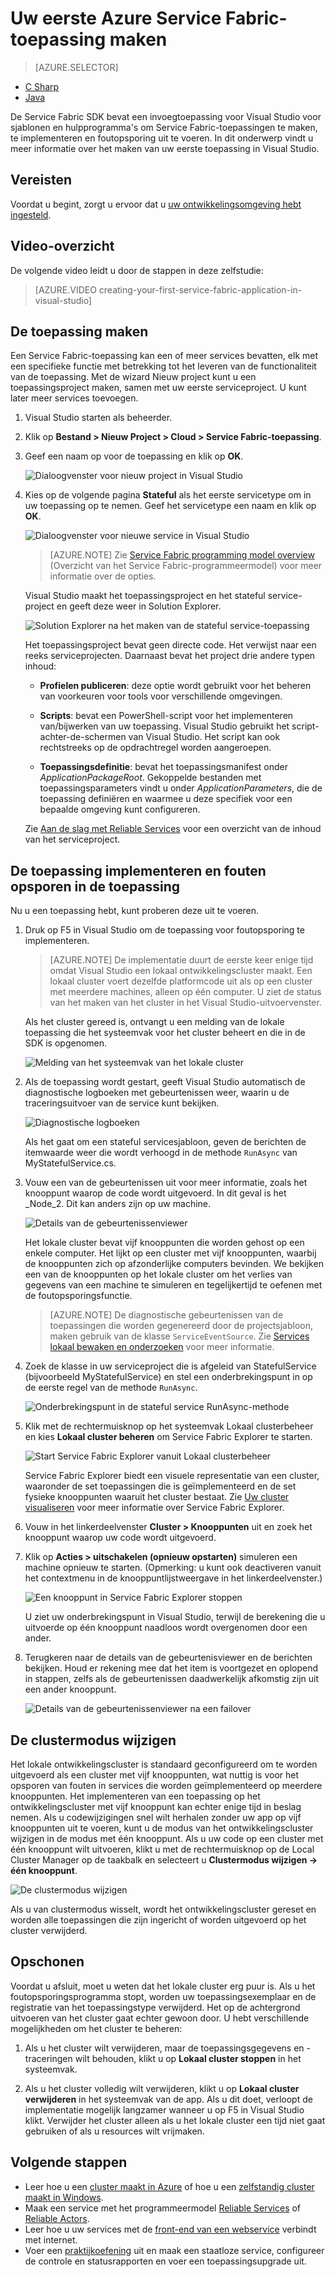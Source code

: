 <properties
   pageTitle="Uw eerste Service Fabric-toepassing in Visual Studio maken | Microsoft Azure"
   description="Een Service Fabric-toepassing met Visual Studio maken, implementeren en foutopsporing uitvoeren"
   services="service-fabric"
   documentationCenter=".net"
   authors="rwike77"
   manager="timlt"
   editor=""/>

<tags
   ms.service="service-fabric"
   ms.devlang="dotNet"
   ms.topic="hero-article"
   ms.tgt_pltfrm="NA"
   ms.workload="NA"
   ms.date="09/28/2016"
   ms.author="ryanwi"/>



# Uw eerste Azure Service Fabric-toepassing maken

> [AZURE.SELECTOR]
- [C Sharp](service-fabric-create-your-first-application-in-visual-studio.md)
- [Java](service-fabric-create-your-first-linux-application-with-java.md)

De Service Fabric SDK bevat een invoegtoepassing voor Visual Studio voor sjablonen en hulpprogramma's om Service Fabric-toepassingen te maken, te implementeren en foutopsporing uit te voeren. In dit onderwerp vindt u meer informatie over het maken van uw eerste toepassing in Visual Studio.

## Vereisten

Voordat u begint, zorgt u ervoor dat u [uw ontwikkelingsomgeving hebt ingesteld](service-fabric-get-started.md).

## Video-overzicht

De volgende video leidt u door de stappen in deze zelfstudie:

>[AZURE.VIDEO creating-your-first-service-fabric-application-in-visual-studio]

## De toepassing maken

Een Service Fabric-toepassing kan een of meer services bevatten, elk met een specifieke functie met betrekking tot het leveren van de functionaliteit van de toepassing. Met de wizard Nieuw project kunt u een toepassingsproject maken, samen met uw eerste serviceproject. U kunt later meer services toevoegen.

1. Visual Studio starten als beheerder.

2. Klik op **Bestand > Nieuw Project > Cloud > Service Fabric-toepassing**.

3. Geef een naam op voor de toepassing en klik op **OK**.

    ![Dialoogvenster voor nieuw project in Visual Studio][1]

4. Kies op de volgende pagina **Stateful** als het eerste servicetype om in uw toepassing op te nemen. Geef het servicetype een naam en klik op **OK**.

    ![Dialoogvenster voor nieuwe service in Visual Studio][2]

    >[AZURE.NOTE] Zie [Service Fabric programming model overview](service-fabric-choose-framework.md) (Overzicht van het Service Fabric-programmeermodel) voor meer informatie over de opties.

    Visual Studio maakt het toepassingsproject en het stateful service-project en geeft deze weer in Solution Explorer.

    ![Solution Explorer na het maken van de stateful service-toepassing][3]

    Het toepassingsproject bevat geen directe code. Het verwijst naar een reeks serviceprojecten. Daarnaast bevat het project drie andere typen inhoud:

    - **Profielen publiceren**: deze optie wordt gebruikt voor het beheren van voorkeuren voor tools voor verschillende omgevingen.

    - **Scripts**: bevat een PowerShell-script voor het implementeren van/bijwerken van uw toepassing. Visual Studio gebruikt het script-achter-de-schermen van Visual Studio. Het script kan ook rechtstreeks op de opdrachtregel worden aangeroepen.

    - **Toepassingsdefinitie**: bevat het toepassingsmanifest onder *ApplicationPackageRoot*. Gekoppelde bestanden met toepassingsparameters vindt u onder *ApplicationParameters*, die de toepassing definiëren en waarmee u deze specifiek voor een bepaalde omgeving kunt configureren.

    Zie [Aan de slag met Reliable Services](service-fabric-reliable-services-quick-start.md) voor een overzicht van de inhoud van het serviceproject.

## De toepassing implementeren en fouten opsporen in de toepassing

Nu u een toepassing hebt, kunt proberen deze uit te voeren.

1. Druk op F5 in Visual Studio om de toepassing voor foutopsporing te implementeren.

    >[AZURE.NOTE] De implementatie duurt de eerste keer enige tijd omdat Visual Studio een lokaal ontwikkelingscluster maakt. Een lokaal cluster voert dezelfde platformcode uit als op een cluster met meerdere machines, alleen op één computer. U ziet de status van het maken van het cluster in het Visual Studio-uitvoervenster.

    Als het cluster gereed is, ontvangt u een melding van de lokale toepassing die het systeemvak voor het cluster beheert en die in de SDK is opgenomen.

    ![Melding van het systeemvak van het lokale cluster][4]

2. Als de toepassing wordt gestart, geeft Visual Studio automatisch de diagnostische logboeken met gebeurtenissen weer, waarin u de traceringsuitvoer van de service kunt bekijken.

    ![Diagnostische logboeken][5]

    Als het gaat om een stateful servicesjabloon, geven de berichten de itemwaarde weer die wordt verhoogd in de methode `RunAsync` van MyStatefulService.cs.

3. Vouw een van de gebeurtenissen uit voor meer informatie, zoals het knooppunt waarop de code wordt uitgevoerd. In dit geval is het _Node_2. Dit kan anders zijn op uw machine.

    ![Details van de gebeurtenissenviewer][6]

    Het lokale cluster bevat vijf knooppunten die worden gehost op een enkele computer. Het lijkt op een cluster met vijf knooppunten, waarbij de knooppunten zich op afzonderlijke computers bevinden. We bekijken een van de knooppunten op het lokale cluster om het verlies van gegevens van een machine te simuleren en tegelijkertijd te oefenen met de foutopsporingsfunctie.

    >[AZURE.NOTE] De diagnostische gebeurtenissen van de toepassingen die worden gegenereerd door de projectsjabloon, maken gebruik van de klasse `ServiceEventSource`. Zie [Services lokaal bewaken en onderzoeken](service-fabric-diagnostics-how-to-monitor-and-diagnose-services-locally.md) voor meer informatie.

4. Zoek de klasse in uw serviceproject die is afgeleid van StatefulService (bijvoorbeeld MyStatefulService) en stel een onderbrekingspunt in op de eerste regel van de methode `RunAsync`.

    ![Onderbrekingspunt in de stateful service RunAsync-methode][7]

5. Klik met de rechtermuisknop op het systeemvak Lokaal clusterbeheer en kies **Lokaal cluster beheren** om Service Fabric Explorer te starten.

    ![Start Service Fabric Explorer vanuit Lokaal clusterbeheer][systray-launch-sfx]

    Service Fabric Explorer biedt een visuele representatie van een cluster, waaronder de set toepassingen die is geïmplementeerd en de set fysieke knooppunten waaruit het cluster bestaat. Zie [Uw cluster visualiseren](service-fabric-visualizing-your-cluster.md) voor meer informatie over Service Fabric Explorer.

6. Vouw in het linkerdeelvenster **Cluster > Knooppunten** uit en zoek het knooppunt waarop uw code wordt uitgevoerd.

7. Klik op **Acties > uitschakelen (opnieuw opstarten)** simuleren een machine opnieuw te starten. (Opmerking: u kunt ook deactiveren vanuit het contextmenu in de knooppuntlijstweergave in het linkerdeelvenster.)

    ![Een knooppunt in Service Fabric Explorer stoppen][sfx-stop-node]

    U ziet uw onderbrekingspunt in Visual Studio, terwijl de berekening die u uitvoerde op één knooppunt naadloos wordt overgenomen door een ander.

8. Terugkeren naar de details van de gebeurtenisviewer en de berichten bekijken. Houd er rekening mee dat het item is voortgezet en oplopend in stappen, zelfs als de gebeurtenissen daadwerkelijk afkomstig zijn uit een ander knooppunt.

    ![Details van de gebeurtenissenviewer na een failover][diagnostic-events-viewer-detail-post-failover]

## De clustermodus wijzigen

Het lokale ontwikkelingscluster is standaard geconfigureerd om te worden uitgevoerd als een cluster met vijf knooppunten, wat nuttig is voor het opsporen van fouten in services die worden geïmplementeerd op meerdere knooppunten. Het implementeren van een toepassing op het ontwikkelingscluster met vijf knooppunt kan echter enige tijd in beslag nemen. Als u codewijzigingen snel wilt herhalen zonder uw app op vijf knooppunten uit te voeren, kunt u de modus van het ontwikkelingscluster wijzigen in de modus met één knooppunt. Als u uw code op een cluster met één knooppunt wilt uitvoeren, klikt u met de rechtermuisknop op de Local Cluster Manager op de taakbalk en selecteert u **Clustermodus wijzigen -> één knooppunt**.  

![De clustermodus wijzigen][switch-cluster-mode]

Als u van clustermodus wisselt, wordt het ontwikkelingscluster gereset en worden alle toepassingen die zijn ingericht of worden uitgevoerd op het cluster verwijderd.

## Opschonen

  Voordat u afsluit, moet u weten dat het lokale cluster erg puur is. Als u het foutopsporingsprogramma stopt, worden uw toepassingsexemplaar en de registratie van het toepassingstype verwijderd. Het op de achtergrond uitvoeren van het cluster gaat echter gewoon door. U hebt verschillende mogelijkheden om het cluster te beheren:

  1. Als u het cluster wilt verwijderen, maar de toepassingsgegevens en -traceringen wilt behouden, klikt u op **Lokaal cluster stoppen** in het systeemvak.

  2. Als u het cluster volledig wilt verwijderen, klikt u op **Lokaal cluster verwijderen** in het systeemvak van de app. Als u dit doet, verloopt de implementatie mogelijk langzamer wanneer u op F5 in Visual Studio klikt. Verwijder het cluster alleen als u het lokale cluster een tijd niet gaat gebruiken of als u resources wilt vrijmaken.

## Volgende stappen

- Leer hoe u een [cluster maakt in Azure](service-fabric-cluster-creation-via-portal.md) of hoe u een [zelfstandig cluster maakt in Windows](service-fabric-cluster-creation-for-windows-server.md).
- Maak een service met het programmeermodel [Reliable Services](service-fabric-reliable-services-quick-start.md) of [Reliable Actors](service-fabric-reliable-actors-get-started.md).
- Leer hoe u uw services met de [front-end van een webservice](service-fabric-add-a-web-frontend.md) verbindt met internet.
- Voer een [praktijkoefening](https://msdnshared.blob.core.windows.net/media/2016/07/SF-Lab-Part-I.docx) uit en maak een staatloze service, configureer de controle en statusrapporten en voer een toepassingsupgrade uit.

<!-- Image References -->

[1]: ./media/service-fabric-create-your-first-application-in-visual-studio/new-project-dialog.png
[2]: ./media/service-fabric-create-your-first-application-in-visual-studio/new-project-dialog-2.png
[3]: ./media/service-fabric-create-your-first-application-in-visual-studio/solution-explorer-stateful-service-template.png
[4]: ./media/service-fabric-create-your-first-application-in-visual-studio/local-cluster-manager-notification.png
[5]: ./media/service-fabric-create-your-first-application-in-visual-studio/diagnostic-events-viewer.png
[6]: ./media/service-fabric-create-your-first-application-in-visual-studio/diagnostic-events-viewer-detail.png
[7]: ./media/service-fabric-create-your-first-application-in-visual-studio/runasync-breakpoint.png
[sfx-stop-node]: ./media/service-fabric-create-your-first-application-in-visual-studio/sfe-deactivate-node.png
[systray-launch-sfx]: ./media/service-fabric-create-your-first-application-in-visual-studio/launch-sfx.png
[diagnostic-events-viewer-detail-post-failover]: ./media/service-fabric-create-your-first-application-in-visual-studio/diagnostic-events-viewer-detail-post-failover.png
[toepassing van sfe verwijderen]: ./media/service-fabric-create-your-first-application-in-visual-studio/sfe-delete-application.png
[switch-cluster-mode]: ./media/service-fabric-create-your-first-application-in-visual-studio/switch-cluster-mode.png



<!--HONumber=Sep16_HO5-->


